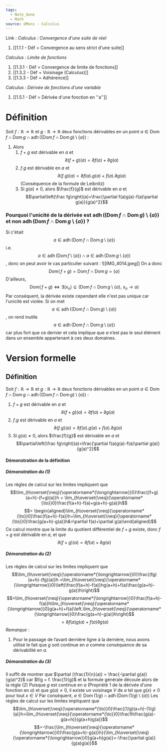 ```yaml
---
tags:
  - Note_done
  - Math
source: UMons - Calculus
---
```


Link :
_Calculus : Convergence d'une suite de réel_
1. [[1.1.1 - Déf = Convergence au sens strict d'une suite]]

_Calculus : Limite de fonctions_
1. [[1.3.1 - Déf = Convergence de limite de fonctions]]
1. [[1.3.2 - Déf = Voisinage (Calculus)]]
1. [[1.3.3 - Déf = Adhérence]]

_Calculus : Dérivée de fonctions d'une variable_
1. [[1.5.1 - Déf = Dérivée d'une fonction en ''a'']]

# Définition
Soit $f : \mathbb{R} \to \mathbb{R}$ et $g : \mathbb{R} \to \mathbb{R}$ deux fonctions dérivables en un point $a\in\operatorname{Dom}f\cap\operatorname{Dom}g\cap\operatorname{adh}\big((\operatorname{Dom}f\cap\operatorname{Dom}g)\setminus\{a\}\big)$ :
1. Alors 
	1. $f+g$ est dérivable en $a$ et $$\partial(f+g) (a) = \partial f(a) + \partial g(a)$$
	2. $f.g$ est dérivable en $a$ et $$\partial (f.g)(a) = \partial f(a).g(a)+ f(a). \partial g(a)$$ (Conséquence de la formule de Leibnitz)
	3. Si $g(a) \neq 0$, alors $\frac{f}{g}$ est dérivable en $a$ et $$\partial\left(\frac fg\right)(a)=\frac{\partial f(a)g(a)-f(a)\partial g(a)}{g(a)^2}$$
### Pourquoi l'unicité de la dérivée est $\operatorname{adh}\big((\operatorname{Dom}f\cap\operatorname{Dom}g)\setminus\{a\}\big)$ et non $\operatorname{adh}\big(\operatorname{Dom}f\cap\operatorname{Dom}g\setminus\{a\}\big)$ ?
Si c'était $$a \in \operatorname{adh}\big(\operatorname{Dom}f\cap\operatorname{Dom}g\setminus\{a\}\big)$$ i.e. $$a \in \operatorname{adh}\big(\operatorname{Dom}f\setminus\{a\}\big) \cap a \in \operatorname{adh}\big(\operatorname{Dom}g\setminus\{a\}\big)$$, donc on peut avoir le cas particulier suivant :
![[IMG_4014.jpeg]]
On a donc $$\operatorname{Dom(}f+g) = \operatorname{Dom}f \cap \operatorname{Dom}g = \{a\}$$ 
D'ailleurs, $$\operatorname{Dom(}f+g) \iff \exists (x_n) \subseteq (\operatorname{Dom}f\cap \operatorname{Dom}g \setminus \{a\},\ x_n \to a)$$
Par conséquent, la dérivée existe cependant elle n'est pas unique car l'unicité est violée. Si on met $$a \in \operatorname{adh}\big((\operatorname{Dom}f\cap\operatorname{Dom}g)\setminus\{a\}\big)$$, on rend inutile $$a \in \operatorname{adh}\big(\operatorname{Dom}f\cap\operatorname{Dom}g\setminus\{a\}\big)$$ car plus fort que ce dernier et cela implique que $a$ n’est pas le seul élément dans un ensemble appartenant à ces deux domaines.



# Version formelle
## Définition
Soit $f : \mathbb{R} \to \mathbb{R}$ et $g : \mathbb{R} \to \mathbb{R}$ deux fonctions dérivables en un point $a\in\operatorname{Dom}f\cap\operatorname{Dom}g\cap\operatorname{adh}\big((\operatorname{Dom}f\cap\operatorname{Dom}g)\setminus\{a\}\big)$ :
1. $f+g$ est dérivable en $a$ et $$\partial(f+g) (a) = \partial f(a) + \partial g(a)$$
2. $f.g$ est dérivable en $a$ et $$\partial (f.g)(a) = \partial f(a).g(a)+ f(a). \partial g(a)$$
3. Si $g(a) \neq 0$, alors $\frac{f}{g}$ est dérivable en $a$ et $$\partial\left(\frac fg\right)(a)=\frac{\partial f(a)g(a)-f(a)\partial g(a)}{g(a)^2}$$

#### Démonstration de la définition
##### Démonstration du (1)
Les règles de calcul sur les limites impliquent que $$\lim_{h\overset{\neq}{\operatorname*{\longrightarrow}}0}\frac{(f+g)(a+h)-(f+g)(a)}h = \lim_{h\overset{\neq}{\operatorname*{\to}}0}\frac{f(a+h)-f(a)+g(a+h)-g(a)}h$$$$= \begin{aligned}\lim_{h\overset{\neq}{\operatorname*{\to}}0}\frac{f(a+h)-f(a)}h+\lim_{h\overset{\neq}{\operatorname*{\to}}0}\frac{g(a+h)-g(a)}h&=\partial f(a)+\partial g(a)\end{aligned}$$
Ce calcul montre que la limite du quotient différentiel de $f+g$ existe, donc $f+g$ est dérivable en $a$, et que $$\partial(f+g)(a) = \partial f(a) + \partial g(a)$$

##### Démonstration du (2)
Les règles de calcul sur les limites impliquent que $$\lim_{h\overset{\neq}{\operatorname*{\longrightarrow}}0}\frac{(fg)(a+h)-(fg)(a)}h =\lim_{h\overset{\neq}{\operatorname*{\longrightarrow}}0}\left(\frac{f(a+h)-f(a)}hg(a+h)+f(a)\frac{g(a+h)-g(a)}h\right)$$$$=\lim_{h\overset{\neq}{\operatorname*{\longrightarrow}}0}\frac{f(a+h)-f(a)}h\lim_{h\overset{\neq}{\operatorname*{\longrightarrow}}0}g(a+h)+f(a)\left.\lim_{h\overset{\neq}{\operatorname*{\longrightarrow}}0}\frac{g(a+h)-g(a)}h\right)$$$$=\partial f(a)g(a)+f(a)\partial g(a)$$
_Remarque_ :
1. Pour le passage de l’avant dernière ligne à la dernière, nous avons utilisé le fait que $g$ soit continue en $a$ comme conséquence de sa dérivabilité en $a$.

##### Démonstration du (3)
Il suffit de montrer que $\partial (\frac{1}{n}(a)) = \frac{-\partial g(a)}{g(a)^2}$ car $f/g = f. \frac{1}{g}$ et la formule générale découle alors de la règle (2) 
Puisque $g$ est continue en $a$ (Propriété 1 de la dérivée d'une fonction en $a$) et que $g(a) \neq 0$, il existe un voisinage $V$ de $a$ tel que $g(x) \neq 0$ pour tout $x \in V$ 
Par conséquent, $a\in\operatorname{Dom}(1/g)\cap\operatorname{adh}(\operatorname{Dom}(1/g)\setminus\{a\})$ 
Les règles de calcul sur les limites impliquent que $$\lim_{h\overset{\neq}{\operatorname*{\to}}0}\frac{(1/g)(a+h)-(1/g)(a)}h=\lim_{h\overset{\neq}{\operatorname*{\to}}0}\frac1h\frac{g(a)-g(a+h)}{g(a+h)g(a)}$$$$=-\frac{\lim_{h\overset{\neq}{\operatorname*{\longrightarrow}}0}\frac{g(a+h)-g(a)}h}{\lim_{h\overset{\neq}{\operatorname*{\longrightarrow}}0}g(a+h)g(a)}=-\frac{\partial g(a)}{g(a)g(a)}$$
